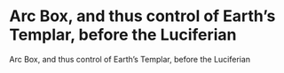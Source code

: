 # Arc Box, and thus control of Earth’s Templar, before the Luciferian

Arc Box, and thus control of Earth’s Templar, before the Luciferian
